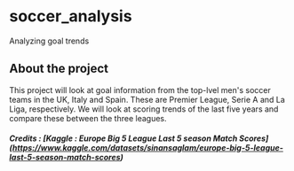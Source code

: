 # soccer_analysis
Analyzing goal trends

## About the project
This project will look at goal information from the top-lvel men's soccer teams in the UK, Italy and Spain. 
These are Premier League, Serie A and La Liga, respectively.
We will look at scoring trends of the last five years and compare these between the three leagues.

##### Credits : [Kaggle : Europe Big 5 League Last 5 season Match Scores] (https://www.kaggle.com/datasets/sinansaglam/europe-big-5-league-last-5-season-match-scores)
